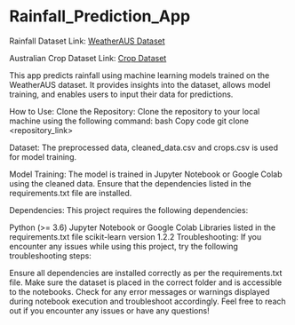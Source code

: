 # Rainfall_Prediction_App
Rainfall Dataset Link: [WeatherAUS Dataset](https://www.kaggle.com/datasets/lionelbottan/weatheraus)

Australian Crop Dataset Link: [Crop Dataset](https://www.kaggle.com/datasets/patelris/crop-yield-prediction-dataset)

This app predicts rainfall using machine learning models trained on the WeatherAUS dataset. It provides insights into the dataset, allows model training, and enables users to input their data for predictions.

How to Use:
Clone the Repository:
Clone the repository to your local machine using the following command:
bash
Copy code
git clone <repository_link>

Dataset: The preprocessed data, cleaned_data.csv and crops.csv is used for model training.

Model Training: The model is trained in Jupyter Notebook or Google Colab using the cleaned data. Ensure that the dependencies listed in the requirements.txt file are installed.

Dependencies:
This project requires the following dependencies:

Python (>= 3.6)
Jupyter Notebook or Google Colab
Libraries listed in the requirements.txt file
scikit-learn version 1.2.2
Troubleshooting:
If you encounter any issues while using this project, try the following troubleshooting steps:

Ensure all dependencies are installed correctly as per the requirements.txt file.
Make sure the dataset is placed in the correct folder and is accessible to the notebooks.
Check for any error messages or warnings displayed during notebook execution and troubleshoot accordingly.
Feel free to reach out if you encounter any issues or have any questions!
